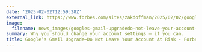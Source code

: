 ```yaml
---
date: '2025-02-02T12:59:28Z'
external_link: https://www.forbes.com/sites/zakdoffman/2025/02/02/googles-gmail-upgrade-do-not-leave-your-account-at-risk/
image:
  filename: news_images/googles-gmail-upgradedo-not-leave-your-account-at-risk---forbes.jpg
summary: Why you should change your account settings — if you can.
title: Google’s Gmail Upgrade—Do Not Leave Your Account At Risk - Forbes
---
```


